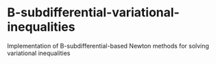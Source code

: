 # B-subdifferential-variational-inequalities
Implementation of B-subdifferential-based Newton methods for solving variational inequalities
